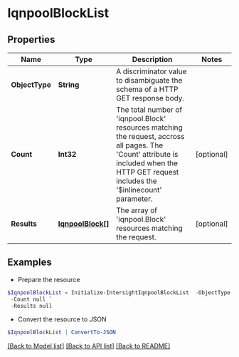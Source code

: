 # IqnpoolBlockList
## Properties

Name | Type | Description | Notes
------------ | ------------- | ------------- | -------------
**ObjectType** | **String** | A discriminator value to disambiguate the schema of a HTTP GET response body. | 
**Count** | **Int32** | The total number of &#39;iqnpool.Block&#39; resources matching the request, accross all pages. The &#39;Count&#39; attribute is included when the HTTP GET request includes the &#39;$inlinecount&#39; parameter. | [optional] 
**Results** | [**IqnpoolBlock[]**](IqnpoolBlock.md) | The array of &#39;iqnpool.Block&#39; resources matching the request. | [optional] 

## Examples

- Prepare the resource
```powershell
$IqnpoolBlockList = Initialize-IntersightIqnpoolBlockList  -ObjectType null `
 -Count null `
 -Results null
```

- Convert the resource to JSON
```powershell
$IqnpoolBlockList | ConvertTo-JSON
```

[[Back to Model list]](../README.md#documentation-for-models) [[Back to API list]](../README.md#documentation-for-api-endpoints) [[Back to README]](../README.md)

